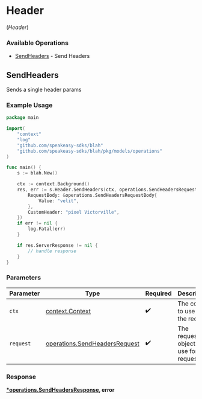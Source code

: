 # Header
(*Header*)

### Available Operations

* [SendHeaders](#sendheaders) - Send Headers

## SendHeaders

Sends a single header params

### Example Usage

```go
package main

import(
	"context"
	"log"
	"github.com/speakeasy-sdks/blah"
	"github.com/speakeasy-sdks/blah/pkg/models/operations"
)

func main() {
    s := blah.New()

    ctx := context.Background()
    res, err := s.Header.SendHeaders(ctx, operations.SendHeadersRequest{
        RequestBody: &operations.SendHeadersRequestBody{
            Value: "velit",
        },
        CustomHeader: "pixel Victorville",
    })
    if err != nil {
        log.Fatal(err)
    }

    if res.ServerResponse != nil {
        // handle response
    }
}
```

### Parameters

| Parameter                                                                      | Type                                                                           | Required                                                                       | Description                                                                    |
| ------------------------------------------------------------------------------ | ------------------------------------------------------------------------------ | ------------------------------------------------------------------------------ | ------------------------------------------------------------------------------ |
| `ctx`                                                                          | [context.Context](https://pkg.go.dev/context#Context)                          | :heavy_check_mark:                                                             | The context to use for the request.                                            |
| `request`                                                                      | [operations.SendHeadersRequest](../../models/operations/sendheadersrequest.md) | :heavy_check_mark:                                                             | The request object to use for the request.                                     |


### Response

**[*operations.SendHeadersResponse](../../models/operations/sendheadersresponse.md), error**

